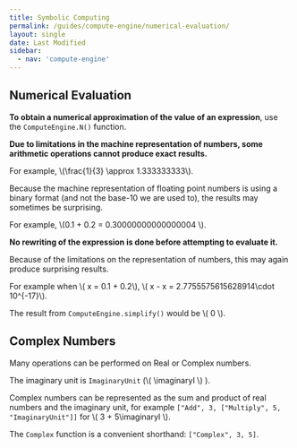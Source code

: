 ```yaml
---
title: Symbolic Computing
permalink: /guides/compute-engine/numerical-evaluation/
layout: single
date: Last Modified
sidebar:
  - nav: 'compute-engine'
---
```


<script type='module'>
    import {  renderMathInDocument } 
      from '//unpkg.com/mathlive/dist/mathlive.min.mjs';
    renderMathInDocument({
      TeX: {
        delimiters: {
          inline: [ ['$', '$'], ['\\(', '\\)']],
          display: [['$$', '$$'],['\\[', '\\]']],
        },
      },
      asciiMath: null,
      processEnvironments : false,
      renderAccessibleContent: false,
    });
</script>

## Numerical Evaluation

**To obtain a numerical approximation of the value of an expression**, use the
`ComputeEngine.N()` function.

**Due to limitations in the machine representation of numbers, some arithmetic
operations cannot produce exact results.**

For example, \\(\frac{1}{3} \approx 1.333333333\\).

Because the machine representation of floating point numbers is using a binary
format (and not the base-10 we are used to), the results may sometimes be
surprising.

For example, \\(0.1 + 0.2 = 0.30000000000000004 \\).

**No rewriting of the expression is done before attempting to evaluate it.**

Because of the limitations on the representation of numbers, this may again
produce surprising results.

For example when \\( x = 0.1 + 0.2\\), \\( x - x = 2.7755575615628914\cdot
10^{-17}\\).

The result from `ComputeEngine.simplify()` would be \\( 0 \\).

## Complex Numbers

Many operations can be performed on Real or Complex numbers.

The imaginary unit is `ImaginaryUnit` (\\( \imaginaryI \\) ).

Complex numbers can be represented as the sum and product of real numbers and
the imaginary unit, for example `["Add", 3, ["Multiply", 5, "ImaginaryUnit"]]`
for \\( 3 + 5\imaginaryI \\).

The `Complex` function is a convenient shorthand: `["Complex", 3, 5]`.
